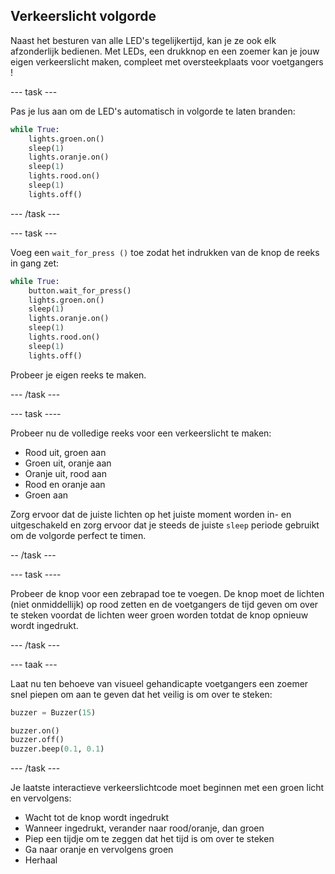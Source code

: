 ## Verkeerslicht volgorde

Naast het besturen van alle LED's tegelijkertijd, kan je ze ook elk afzonderlijk bedienen. Met LEDs, een drukknop en een zoemer kan je jouw eigen verkeerslicht maken, compleet met oversteekplaats voor voetgangers !

\--- task \---

Pas je lus aan om de LED's ​​automatisch in volgorde te laten branden:

```python
while True:
    lights.groen.on()
    sleep(1)
    lights.oranje.on()
    sleep(1)
    lights.rood.on()
    sleep(1)
    lights.off()
```

\--- /task \---

\--- task \---

Voeg een `wait_for_press ()` toe zodat het indrukken van de knop de reeks in gang zet:

```python
while True:
    button.wait_for_press()
    lights.groen.on()
    sleep(1)
    lights.oranje.on()
    sleep(1)
    lights.rood.on()
    sleep(1)
    lights.off()
```

Probeer je eigen reeks te maken.

\--- /task \---

\--- task \----

Probeer nu de volledige reeks voor een verkeerslicht te maken:

- Rood uit, groen aan
- Groen uit, oranje aan
- Oranje uit, rood aan
- Rood en oranje aan
- Groen aan

Zorg ervoor dat de juiste lichten op het juiste moment worden in- en uitgeschakeld en zorg ervoor dat je steeds de juiste `sleep` periode gebruikt om de volgorde perfect te timen.

-- /task \---

\--- task \----

Probeer de knop voor een zebrapad toe te voegen. De knop moet de lichten (niet onmiddellijk) op rood zetten en de voetgangers de tijd geven om over te steken voordat de lichten weer groen worden totdat de knop opnieuw wordt ingedrukt.

\--- /task \---

\--- taak \---

Laat nu ten behoeve van visueel gehandicapte voetgangers een zoemer snel piepen om aan te geven dat het veilig is om over te steken:

```python
buzzer = Buzzer(15)

buzzer.on()
buzzer.off()
buzzer.beep(0.1, 0.1)
```

\--- /task \---

Je laatste interactieve verkeerslichtcode moet beginnen met een groen licht en vervolgens:

- Wacht tot de knop wordt ingedrukt
- Wanneer ingedrukt, verander naar rood/oranje, dan groen
- Piep een tijdje om te zeggen dat het tijd is om over te steken
- Ga naar oranje en vervolgens groen
- Herhaal